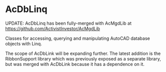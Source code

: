 # AcDbLinq

UPDATE: AcDbLinq has been fully-merged with AcMgdLib 
at https://github.com/ActivistInvestor/AcMgdLib

Classes for accessing, querying and manipulating AutoCAD database objects with Linq.

The scope of AcDbLink will be expanding further. The latest addition is the
RibbonSupport library which was previously exposed as a separate library, but
was merged with AcDbLink because it has a dependence on it.


